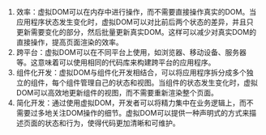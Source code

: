 1. 效率：虚拟DOM可以在内存中进行操作，而不需要直接操作真实的DOM。当应用程序状态发生变化时，虚拟DOM可以对比前后两个状态的差异，并且只更新需要变化的部分，然后批量更新真实DOM。这样可以减少对真实DOM的直接操作，提高页面渲染的效率。
1. 跨平台：虚拟DOM可以在不同平台上使用，如浏览器、移动设备、服务器等。这意味着可以使用相同的代码库来构建跨平台的应用程序。
1. 组件化开发：虚拟DOM与组件化开发相结合，可以将应用程序拆分成多个独立的组件，每个组件管理自己的状态和视图。当组件的状态发生变化时，虚拟DOM可以高效地更新组件的视图，而不需要重新渲染整个页面。
1. 简化开发：通过使用虚拟DOM，开发者可以将精力集中在业务逻辑上，而不需要过多地关注DOM操作的细节。虚拟DOM可以提供一种声明式的方式来描述页面的状态和行为，使得代码更加清晰和可维护。